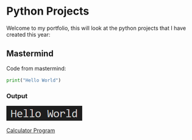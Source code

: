 # Python Projects

Welcome to my portfolio, this will look at the python projects that I have created this year:

## Mastermind
Code from mastermind:
```python
print("Hello World")
```
### Output
![alt tag for screen readers](images/helloWorldProgramScreenshot.png)

[Calculator Program](CalcProgram.md)